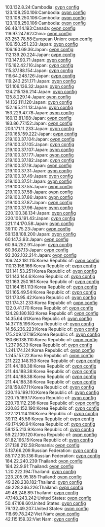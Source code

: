 103.132.8.24:Cambodia: [ovpn config](vpn/103_132_8_24.ovpn)  
123.108.250.106:Cambodia: [ovpn config](vpn/123_108_250_106.ovpn)  
123.108.250.106:Cambodia: [ovpn config](vpn/123_108_250_106.ovpn)  
123.108.250.106:Cambodia: [ovpn config](vpn/123_108_250_106.ovpn)  
96.48.114.193:Canada: [ovpn config](vpn/96_48_114_193.ovpn)  
119.97.247.62:China: [ovpn config](vpn/119_97_247_62.ovpn)  
83.253.78.58:European Union: [ovpn config](vpn/83_253_78_58.ovpn)  
106.150.251.233:Japan: [ovpn config](vpn/106_150_251_233.ovpn)  
106.160.69.36:Japan: [ovpn config](vpn/106_160_69_36.ovpn)  
112.139.20.224:Japan: [ovpn config](vpn/112_139_20_224.ovpn)  
113.147.90.71:Japan: [ovpn config](vpn/113_147_90_71.ovpn)  
115.162.42.116:Japan: [ovpn config](vpn/115_162_42_116.ovpn)  
115.37.188.154:Japan: [ovpn config](vpn/115_37_188_154.ovpn)  
116.64.248.126:Japan: [ovpn config](vpn/116_64_248_126.ovpn)  
119.243.251.171:Japan: [ovpn config](vpn/119_243_251_171.ovpn)  
121.106.136.32:Japan: [ovpn config](vpn/121_106_136_32.ovpn)  
124.215.136.214:Japan: [ovpn config](vpn/124_215_136_214.ovpn)  
125.8.229.14:Japan: [ovpn config](vpn/125_8_229_14.ovpn)  
14.132.111.120:Japan: [ovpn config](vpn/14_132_111_120.ovpn)  
152.165.211.13:Japan: [ovpn config](vpn/152_165_211_13.ovpn)  
153.229.47.78:Japan: [ovpn config](vpn/153_229_47_78.ovpn)  
160.13.81.168:Japan: [ovpn config](vpn/160_13_81_168.ovpn)  
183.86.77.152:Japan: [ovpn config](vpn/183_86_77_152.ovpn)  
203.171.11.233:Japan: [ovpn config](vpn/203_171_11_233.ovpn)  
210.165.159.222:Japan: [ovpn config](vpn/210_165_159_222.ovpn)  
219.100.37.104:Japan: [ovpn config](vpn/219_100_37_104.ovpn)  
219.100.37.105:Japan: [ovpn config](vpn/219_100_37_105.ovpn)  
219.100.37.107:Japan: [ovpn config](vpn/219_100_37_107.ovpn)  
219.100.37.177:Japan: [ovpn config](vpn/219_100_37_177.ovpn)  
219.100.37.182:Japan: [ovpn config](vpn/219_100_37_182.ovpn)  
219.100.37.19:Japan: [ovpn config](vpn/219_100_37_19.ovpn)  
219.100.37.31:Japan: [ovpn config](vpn/219_100_37_31.ovpn)  
219.100.37.49:Japan: [ovpn config](vpn/219_100_37_49.ovpn)  
219.100.37.51:Japan: [ovpn config](vpn/219_100_37_51.ovpn)  
219.100.37.55:Japan: [ovpn config](vpn/219_100_37_55.ovpn)  
219.100.37.58:Japan: [ovpn config](vpn/219_100_37_58.ovpn)  
219.100.37.86:Japan: [ovpn config](vpn/219_100_37_86.ovpn)  
219.100.37.87:Japan: [ovpn config](vpn/219_100_37_87.ovpn)  
219.100.37.96:Japan: [ovpn config](vpn/219_100_37_96.ovpn)  
220.100.38.134:Japan: [ovpn config](vpn/220_100_38_134.ovpn)  
220.106.191.43:Japan: [ovpn config](vpn/220_106_191_43.ovpn)  
221.114.170.58:Japan: [ovpn config](vpn/221_114_170_58.ovpn)  
39.110.75.23:Japan: [ovpn config](vpn/39_110_75_23.ovpn)  
59.138.108.200:Japan: [ovpn config](vpn/59_138_108_200.ovpn)  
60.147.3.93:Japan: [ovpn config](vpn/60_147_3_93.ovpn)  
60.94.252.91:Japan: [ovpn config](vpn/60_94_252_91.ovpn)  
60.96.87.13:Japan: [ovpn config](vpn/60_96_87_13.ovpn)  
92.202.102.214:Japan: [ovpn config](vpn/92_202_102_214.ovpn)  
106.242.181.115:Korea Republic of: [ovpn config](vpn/106_242_181_115.ovpn)  
110.13.156.166:Korea Republic of: [ovpn config](vpn/110_13_156_166.ovpn)  
121.141.53.251:Korea Republic of: [ovpn config](vpn/121_141_53_251.ovpn)  
121.143.144.6:Korea Republic of: [ovpn config](vpn/121_143_144_6.ovpn)  
121.163.250.161:Korea Republic of: [ovpn config](vpn/121_163_250_161.ovpn)  
121.164.151.113:Korea Republic of: [ovpn config](vpn/121_164_151_113.ovpn)  
121.165.49.54:Korea Republic of: [ovpn config](vpn/121_165_49_54.ovpn)  
121.173.95.42:Korea Republic of: [ovpn config](vpn/121_173_95_42.ovpn)  
121.174.31.233:Korea Republic of: [ovpn config](vpn/121_174_31_233.ovpn)  
122.0.41.170:Korea Republic of: [ovpn config](vpn/122_0_41_170.ovpn)  
124.28.180.183:Korea Republic of: [ovpn config](vpn/124_28_180_183.ovpn)  
14.35.64.61:Korea Republic of: [ovpn config](vpn/14_35_64_61.ovpn)  
14.37.115.196:Korea Republic of: [ovpn config](vpn/14_37_115_196.ovpn)  
14.56.236.223:Korea Republic of: [ovpn config](vpn/14_56_236_223.ovpn)  
175.209.127.195:Korea Republic of: [ovpn config](vpn/175_209_127_195.ovpn)  
180.66.138.110:Korea Republic of: [ovpn config](vpn/180_66_138_110.ovpn)  
1.237.96.33:Korea Republic of: [ovpn config](vpn/1_237_96_33.ovpn)  
1.241.174.124:Korea Republic of: [ovpn config](vpn/1_241_174_124.ovpn)  
1.245.157.22:Korea Republic of: [ovpn config](vpn/1_245_157_22.ovpn)  
211.222.148.153:Korea Republic of: [ovpn config](vpn/211_222_148_153.ovpn)  
211.44.188.38:Korea Republic of: [ovpn config](vpn/211_44_188_38.ovpn)  
211.44.188.38:Korea Republic of: [ovpn config](vpn/211_44_188_38.ovpn)  
211.44.188.38:Korea Republic of: [ovpn config](vpn/211_44_188_38.ovpn)  
211.44.188.38:Korea Republic of: [ovpn config](vpn/211_44_188_38.ovpn)  
218.158.87.11:Korea Republic of: [ovpn config](vpn/218_158_87_11.ovpn)  
220.116.199.110:Korea Republic of: [ovpn config](vpn/220_116_199_110.ovpn)  
220.75.169.17:Korea Republic of: [ovpn config](vpn/220_75_169_17.ovpn)  
220.79.112.236:Korea Republic of: [ovpn config](vpn/220_79_112_236.ovpn)  
220.83.152.190:Korea Republic of: [ovpn config](vpn/220_83_152_190.ovpn)  
222.121.114.116:Korea Republic of: [ovpn config](vpn/222_121_114_116.ovpn)  
39.113.45.56:Korea Republic of: [ovpn config](vpn/39_113_45_56.ovpn)  
49.174.90.94:Korea Republic of: [ovpn config](vpn/49_174_90_94.ovpn)  
58.125.213.9:Korea Republic of: [ovpn config](vpn/58_125_213_9.ovpn)  
59.22.109.120:Korea Republic of: [ovpn config](vpn/59_22_109_120.ovpn)  
61.82.166.15:Korea Republic of: [ovpn config](vpn/61_82_166_15.ovpn)  
217.138.212.58:Romania: [ovpn config](vpn/217_138_212_58.ovpn)  
5.137.66.209:Russian Federation: [ovpn config](vpn/5_137_66_209.ovpn)  
85.117.235.136:Russian Federation: [ovpn config](vpn/85_117_235_136.ovpn)  
184.22.240.239:Thailand: [ovpn config](vpn/184_22_240_239.ovpn)  
184.22.9.91:Thailand: [ovpn config](vpn/184_22_9_91.ovpn)  
1.20.222.194:Thailand: [ovpn config](vpn/1_20_222_194.ovpn)  
223.205.95.185:Thailand: [ovpn config](vpn/223_205_95_185.ovpn)  
49.228.238.182:Thailand: [ovpn config](vpn/49_228_238_182.ovpn)  
49.228.246.226:Thailand: [ovpn config](vpn/49_228_246_226.ovpn)  
49.48.248.89:Thailand: [ovpn config](vpn/49_48_248_89.ovpn)  
47.148.243.242:United States: [ovpn config](vpn/47_148_243_242.ovpn)  
50.47.108.60:United States: [ovpn config](vpn/50_47_108_60.ovpn)  
76.132.49.207:United States: [ovpn config](vpn/76_132_49_207.ovpn)  
118.69.78.242:Viet Nam: [ovpn config](vpn/118_69_78_242.ovpn)  
42.115.159.32:Viet Nam: [ovpn config](vpn/42_115_159_32.ovpn)  

